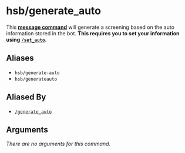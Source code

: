# hsb/generate_auto

This [**message command**](message-commands.md) will generate a screening based on the auto information stored in the bot. **This requires you to set your
information using [`/set_auto`](set-auto.md).**

## Aliases

* `hsb/generate-auto`
* `hsb/generateauto`

## Aliased By

* [`/generate_auto`](generate-auto.md)

## Arguments

_There are no arguments for this command._